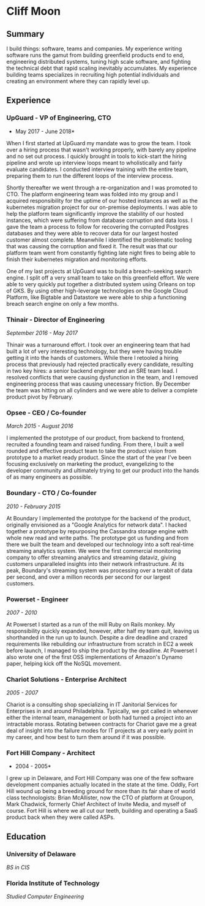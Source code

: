 # Cliff Moon

## Summary

I build things: software, teams and companies. My experience writing software runs the gamut from building greenfield products end to end, engineering distributed systems, tuning high scale software, and fighting the technical debt that rapid scaling inevitably accumulates. My experience building teams specializes in recruiting high potential individuals and creating an environment where they can rapidly level up.

## Experience

### UpGuard - VP of Engineering, CTO
* May 2017 - June 2018*

When I first started at UpGuard my mandate was to grow the team. I took over a hiring process that wasn't working properly, with barely any pipeline and no set out process. I quickly brought in tools to kick-start the hiring pipeline and wrote up interview loops meant to wholistically and fairly evaluate candidates. I conducted interview training with the entire team, preparing them to run the different loops of the interview process.

Shortly thereafter we went through a re-organization and I was promoted to CTO. The platform engineering team was folded into my group and I acquired responsibility for the uptime of our hosted instances as well as the kubernetes migration project for our on-premise deployments. I was able to help the platform team significantly improve the stability of our hosted instances, which were suffering from database corruption and data loss. I gave the team a process to follow for recovering the corrupted Postgres databases and they were able to recover data for our largest hosted customer almost complete. Meanwhile I identified the problematic tooling that was causing the corruption and fixed it. The result was that our platform team went from constantly fighting late night fires to being able to finish their kubernetes migration and monitoring efforts.

One of my last projects at UpGuard was to build a breach-seeking search engine. I split off a very small team to take on this greenfield effort. We were able to very quickly put together a distributed system using Orleans on top of GKS. By using other high-leverage technologies on the Google Cloud Platform, like Bigtable and Datastore we were able to ship a functioning breach search engine on only a few months.

### Thinair - Director of Engineering
*September 2016 - May 2017*

Thinair was a turnaround effort. I took over an engineering team that had built a lot of very interesting technology, but they were having trouble getting it into the hands of customers. While there I retooled a hiring process that previously had rejected practically every candidate, resulting in two key hires: a senior backend engineer and an SRE team lead. I resolved conflicts that were causing dysfunction in the team, and I removed engineering process that was causing unecessary friction. By December the team was hitting on all cylinders and we were able to deliver a complete product pivot by February. 

### Opsee - CEO / Co-founder
*March 2015 - August 2016*

I implemented the prototype of our product, from backend to frontend, recruited a founding team and raised funding. From there, I built a well rounded and effective product team to take the product vision from prototype to a market ready product. Since the start of the year I've been focusing exclusively on marketing the product, evangelizing to the developer community and ultimately trying to get our product into the hands of as many engineers as possible.

### Boundary - CTO / Co-founder
*2010 - February 2015*

At Boundary I implemented the prototype for the backend of the product, originally envisioned as a "Google Analytics for network data". I hacked together a prototype by repurposing the Cassandra storage engine with whole new read and write paths. The prototype got us funding and from there we built the team and developed our technology into a soft real-time streaming analytics system. We were the first commercial monitoring company to offer streaming analytics and streaming dataviz, giving customers unparalleled insights into their network infrastructure. At its peak, Boundary's streaming system was processing over a terabit of data per second, and over a million records per second for our largest customers.

### Powerset - Engineer
*2007 - 2010*

At Powerset I started as a run of the mill Ruby on Rails monkey. My responsibility quickly expanded, however, after half my team quit, leaving us shorthanded in the run up to launch. Despite a dire deadline and crazed requirements like rebuilding our infrastructure from scratch in EC2 a week before launch, I managed to ship the product by the deadline. At Powerset I also wrote one of the first OSS implementations of Amazon's Dynamo paper, helping kick off the NoSQL movement.

### Chariot Solutions - Enterprise Architect
*2005 - 2007*

Chariot is a consulting shop specializing in IT Janitorial Services for Enterprises in and around Philadelphia. Typically, we got called in whenever either the internal team, management or both had turned a project into an intractable morass. Rotating between contracts for Chariot gave me a great deal of insight into the failure modes for IT projects at a very early point in my career, and how best to turn them around if it was possible.

### Fort Hill Company - Architect
* 2004 - 2005*

I grew up in Delaware, and Fort Hill Company was one of the few software development companies actually located in the state at the time. Oddly, Fort Hill wound up being a breeding ground for more than its fair share of world class technologists: Brian McAllister, now the CTO of platform at Groupon, Mark Chadwick, formerly Chief Architect of Invite Media, and myself of course. Fort Hill is where we all cut our teeth, building and operating a SaaS product back when they were called ASPs.

## Education

### University of Delaware 
*BS in CIS*

### Florida Institute of Technology
*Studied Computer Engineering*
